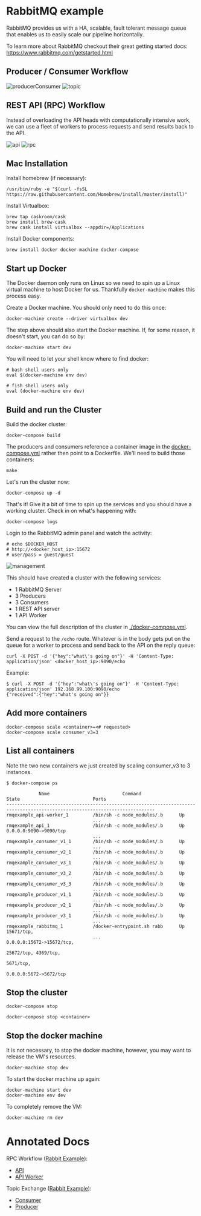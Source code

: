# RabbitMQ example

RabbitMQ provides us with a HA, scalable, fault tolerant message queue that
enables us to easily scale our pipeline horizontally.

To learn more about RabbitMQ checkout their great getting started docs:
https://www.rabbitmq.com/getstarted.html

## Producer / Consumer Workflow

![producerConsumer](images/producerConsumer.png)
![topic](images/rmqTopic.png)

## REST API (RPC) Workflow

Instead of overloading the API heads with computationally intensive work, we can
use a fleet of workers to process requests and send results back to the API.

![api](images/api.png)
![rpc](images/rmqRPC.png)

## Mac Installation

Install homebrew (if necessary):

    /usr/bin/ruby -e "$(curl -fsSL https://raw.githubusercontent.com/Homebrew/install/master/install)"

Install Virtualbox:

    brew tap caskroom/cask
    brew install brew-cask
    brew cask install virtualbox --appdir=/Applications

Install Docker components:

    brew install docker docker-machine docker-compose

## Start up Docker

The Docker daemon only runs on Linux so we need to spin up a Linux virtual
machine to host Docker for us.  Thankfully `docker-machine` makes this process
easy.

Create a Docker machine.  You should only need to do this once:

    docker-machine create --driver virtualbox dev

The step above should also start the Docker machine.  If, for some reason, it
doesn't start, you can do so by:

    docker-machine start dev

You will need to let your shell know where to find docker:

    # bash shell users only
    eval $(docker-machine env dev)

    # fish shell users only
    eval (docker-machine env dev)

## Build and run the Cluster

Build the docker cluster:

    docker-compose build

The producers and consumers reference a container image in the
[docker-compose.yml](docker-compose.yml) rather then point to a Dockerfile.
We'll need to build those containers:

    make

Let's run the cluster now:

    docker-compose up -d

That's it!  Give it a bit of time to spin up the services and you should have a
working cluster.  Check in on what's happening with:

    docker-compose logs

Login to the RabbitMQ admin panel and watch the activity:

    # echo $DOCKER_HOST
    # http://<docker_host_ip>:15672
    # user/pass = guest/guest

![management](images/rmqManagement.png)

This should have created a cluster with the following services:

  - 1 RabbitMQ Server
  - 3 Producers
  - 3 Consumers
  - 1 REST API server
  - 1 API Worker

You can view the full description of the cluster in
[./docker-compose.yml](./docker-compose.yml).

Send a request to the `/echo` route.  Whatever is in the body gets put on the
queue for a worker to process and send back to the API on the reply queue:

    curl -X POST -d '{"hey":"what\'s going on"}' -H 'Content-Type: application/json' <docker_host_ip>:9090/echo

Example:

    $ curl -X POST -d '{"hey":"what\'s going on"}' -H 'Content-Type: application/json' 192.168.99.100:9090/echo
    {"received":{"hey":"what's going on"}}

## Add more containers

    docker-compose scale <container>=<# requested>
    docker-compose scale consumer_v3=3

## List all containers

Note the two new containers we just created by scaling consumer_v3 to 3 instances.

    $ docker-compose ps

                Name                           Command                          State                           Ports
    -----------------------------------------------------------------------------------------------------------------------------
    rmqexample_api-worker_1         /bin/sh -c node_modules/.b      Up
                                    ...
    rmqexample_api_1                /bin/sh -c node_modules/.b      Up                              0.0.0.0:9090->9090/tcp
                                    ...
    rmqexample_consumer_v1_1        /bin/sh -c node_modules/.b      Up
                                    ...
    rmqexample_consumer_v2_1        /bin/sh -c node_modules/.b      Up
                                    ...
    rmqexample_consumer_v3_1        /bin/sh -c node_modules/.b      Up
                                    ...
    rmqexample_consumer_v3_2        /bin/sh -c node_modules/.b      Up
                                    ...
    rmqexample_consumer_v3_3        /bin/sh -c node_modules/.b      Up
                                    ...
    rmqexample_producer_v1_1        /bin/sh -c node_modules/.b      Up
                                    ...
    rmqexample_producer_v2_1        /bin/sh -c node_modules/.b      Up
                                    ...
    rmqexample_producer_v3_1        /bin/sh -c node_modules/.b      Up
                                    ...
    rmqexample_rabbitmq_1           /docker-entrypoint.sh rabb      Up                              15671/tcp,
                                    ...                                                             0.0.0.0:15672->15672/tcp,
                                                                                                    25672/tcp, 4369/tcp,
                                                                                                    5671/tcp,
                                                                                                    0.0.0.0:5672->5672/tcp

## Stop the cluster

    docker-compose stop

    docker-compose stop <container>

## Stop the docker machine

It is not necessary, to stop the docker machine, however, you may want to
release the VM's resources.

    docker-machine stop dev

To start the docker machine up again:

    docker-machine start dev
    docker-machine env dev

To completely remove the VM:

    docker-machine rm dev

# Annotated Docs

RPC Workflow ([Rabbit Example](https://www.rabbitmq.com/tutorials/tutorial-six-python.html)):

 - [API](https://trizic.github.io/rmq-example/docs/api.html)
 - [API Worker](https://trizic.github.io/rmq-edocs/xample/docs/api-worker.html)

Topic Exchange ([Rabbit Example](https://www.rabbitmq.com/tutorials/tutorial-five-python.html)):
  - [Consumer](https://trizic.github.io/rmq-example/docs/consumer.html)
  - [Producer](https://trizic.github.io/rmq-example/docs/producer.html)
